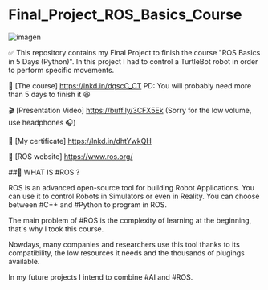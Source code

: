 # Final_Project_ROS_Basics_Course
![imagen](https://user-images.githubusercontent.com/31996659/129240648-ef23c12e-7d94-4377-9d67-e8d2518f9026.png)

✅ This repository contains my Final Project to finish the course "ROS Basics in 5 Days (Python)".
In this project I had to control a TurtleBot robot in order to perform specific movements.

📘 [The course] https://lnkd.in/dqscC_CT
PD: You will probably need more than 5 days to finish it 😆

🎬 [Presentation Video] https://buff.ly/3CFX5Ek
(Sorry for the low volume, use headphones 🎧)

📜 [My certificate] https://lnkd.in/dhtYwkQH

🔗 [ROS website] https://www.ros.org/

##🔰 WHAT IS #ROS ?

ROS is an advanced open-source tool for building Robot Applications. You can use it to control Robots in Simulators or even in Reality. You can choose between #C++ and #Python to program in ROS.

The main problem of #ROS is the complexity of learning at the beginning, that's why I took this course.

Nowdays, many companies and researchers use this tool thanks to its compatibility, the low resources it needs and the thousands of plugings available.

In my future projects I intend to combine #AI and #ROS.
